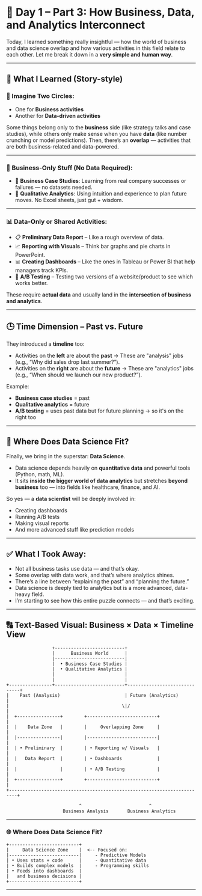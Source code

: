 
# 📘 Day 1 – Part 3: How Business, Data, and Analytics Interconnect

Today, I learned something really insightful — how the world of business and data science overlap and how various activities in this field relate to each other. Let me break it down in a **very simple and human way**.

---

## 🧠 What I Learned (Story-style)

### 🧩 Imagine Two Circles:
- One for **Business activities**
- Another for **Data-driven activities**

Some things belong only to the **business** side (like strategy talks and case studies), while others only make sense when you have **data** (like number crunching or model predictions). Then, there’s an **overlap** — activities that are both business-related and data-powered.

---

### 🏢 Business-Only Stuff (No Data Required):
- 📖 **Business Case Studies**: Learning from real company successes or failures — no datasets needed.
- 🧠 **Qualitative Analytics**: Using intuition and experience to plan future moves. No Excel sheets, just gut + wisdom.

---

### 📊 Data-Only or Shared Activities:
- 📋 **Preliminary Data Report** – Like a rough overview of data.
- 📈 **Reporting with Visuals** – Think bar graphs and pie charts in PowerPoint.
- 📊 **Creating Dashboards** – Like the ones in Tableau or Power BI that help managers track KPIs.
- 🔁 **A/B Testing** – Testing two versions of a website/product to see which works better.

These require **actual data** and usually land in the **intersection of business and analytics**.

---

## 🕒 Time Dimension – Past vs. Future

They introduced a **timeline** too:
- Activities on the **left** are about the **past** → These are "analysis" jobs (e.g., “Why did sales drop last summer?”).
- Activities on the **right** are about the **future** → These are "analytics" jobs (e.g., “When should we launch our new product?”).

Example:
- **Business case studies** = past
- **Qualitative analytics** = future
- **A/B testing** = uses past data but for future planning → so it's on the right too

---

## 🧪 Where Does Data Science Fit?

Finally, we bring in the superstar: **Data Science**.

- Data science depends heavily on **quantitative data** and powerful tools (Python, math, ML).
- It sits **inside the bigger world of data analytics** but stretches **beyond business** too — into fields like healthcare, finance, and AI.

So yes — a **data scientist** will be deeply involved in:
- Creating dashboards
- Running A/B tests
- Making visual reports
- And more advanced stuff like prediction models

---

## ✅ What I Took Away:

- Not all business tasks use data — and that’s okay.
- Some overlap with data work, and that’s where analytics shines.
- There’s a line between “explaining the past” and “planning the future.”
- Data science is deeply tied to analytics but is a more advanced, data-heavy field.
- I’m starting to see how this entire puzzle connects — and that’s exciting.

---

## 🔠 Text-Based Visual: Business × Data × Timeline View

```
                 +--------------------------+
                 |      Business World      |
                 |--------------------------|
                 |  • Business Case Studies |
                 |  • Qualitative Analytics |
                 |                          |
                 |                          |
+----------------+--------------------------+------------------------------+
|    Past (Analysis)                        | Future (Analytics)           |
|                                          \|/                            |
|  +----------------+        +--------------------------+                 |
|  |    Data Zone   |        |     Overlapping Zone     |                 |
|  |----------------|        |--------------------------|                 |
|  | • Preliminary  |        | • Reporting w/ Visuals   |                 |
|  |   Data Report  |        | • Dashboards             |                 |
|  |                |        | • A/B Testing            |                 |
|  +----------------+        +--------------------------+                 |
+-------------------------------------------------------------------------+

                           ^                         ^
                     Business Analysis       Business Analytics
```

---

### 🌐 Where Does Data Science Fit?

```
+--------------------------+
|     Data Science Zone    |  <-- Focused on:
|--------------------------|     - Predictive Models
| • Uses stats + code      |     - Quantitative data
| • Builds complex models  |     - Programming skills
| • Feeds into dashboards  |
|   and business decisions |
+--------------------------+
```

---
